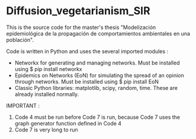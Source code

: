 # Diffusion_vegetarianism_SIR

This is the source code for the master's thesis "Modelización epidemiológica de la propagación de comportamientos ambientales en una población". 

Code is written in Python and uses the several imported modules :
  - Networkx for generating and managing networks. Must be installed using $ pip install networkx
  - Epidemics on Networks (EoN) for simulating the spread of an opinion through networks. Must be installed using $ pip install EoN
  - Classic Python libraries: matplotlib, scipy, random, time. These are already installed normally. 
 

IMPORTANT : 
  1) Code 4 must be run before Code 7 is run, because Code 7 uses the graph generator function defined in Code 4
  2) Code 7 is very long to run 

